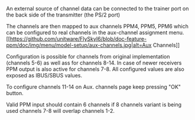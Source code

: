 An external source of channel data can be connected to the trainer port on the back side of the transmitter (the PS/2 port)

<picture of trainer port and pinout>

The channels are then mapped to aux channels PPM4, PPM5, PPM6 which can be configured to real channels in the aux-channel assignment menu.
[[https://github.com/unitware/FlySkyI6/blob/doc-feature-ppm/doc/img/menu/model-setup/aux-channels.jpg|alt=Aux Channels]]

Configuration is possible for channels from original implementation (channels 5-6) as well ass for channels 8-14.
In case of newer receivers PPM output is also active for channels 7-8. 
All configured values are also exposed as IBUS/SBUS values.

To configure channels 11-14 on Aux. channels page keep pressing "OK" button. 

Valid PPM input should contain 6 channels if 8 channels variant is being used channels 7-8 will overlap channels 1-2.
